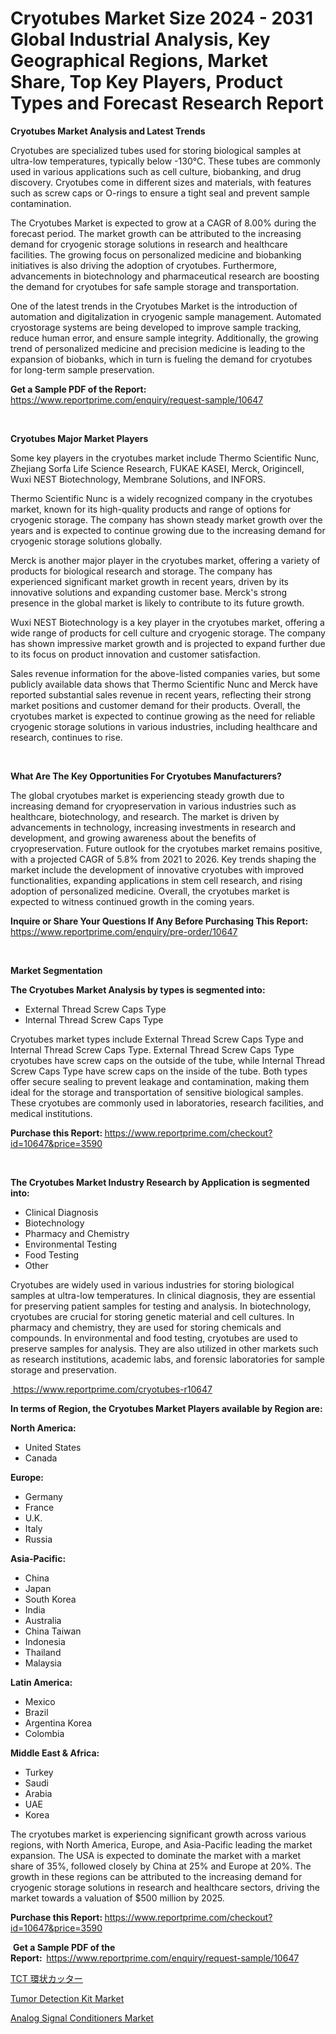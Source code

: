 <p><h1>Cryotubes Market Size 2024 - 2031 Global Industrial Analysis, Key Geographical Regions, Market Share, Top Key Players, Product Types and Forecast Research Report</h1></p><p><strong>Cryotubes Market Analysis and Latest Trends</strong></p>
<p><p>Cryotubes are specialized tubes used for storing biological samples at ultra-low temperatures, typically below -130°C. These tubes are commonly used in various applications such as cell culture, biobanking, and drug discovery. Cryotubes come in different sizes and materials, with features such as screw caps or O-rings to ensure a tight seal and prevent sample contamination.</p><p>The Cryotubes Market is expected to grow at a CAGR of 8.00% during the forecast period. The market growth can be attributed to the increasing demand for cryogenic storage solutions in research and healthcare facilities. The growing focus on personalized medicine and biobanking initiatives is also driving the adoption of cryotubes. Furthermore, advancements in biotechnology and pharmaceutical research are boosting the demand for cryotubes for safe sample storage and transportation.</p><p>One of the latest trends in the Cryotubes Market is the introduction of automation and digitalization in cryogenic sample management. Automated cryostorage systems are being developed to improve sample tracking, reduce human error, and ensure sample integrity. Additionally, the growing trend of personalized medicine and precision medicine is leading to the expansion of biobanks, which in turn is fueling the demand for cryotubes for long-term sample preservation.</p></p>
<p><strong>Get a Sample PDF of the Report:&nbsp;</strong> <a href="https://www.reportprime.com/enquiry/request-sample/10647">https://www.reportprime.com/enquiry/request-sample/10647</a></p>
<p>&nbsp;</p>
<p><strong>Cryotubes Major Market Players</strong></p>
<p><p>Some key players in the cryotubes market include Thermo Scientific Nunc, Zhejiang Sorfa Life Science Research, FUKAE KASEI, Merck, Origincell, Wuxi NEST Biotechnology, Membrane Solutions, and INFORS. </p><p>Thermo Scientific Nunc is a widely recognized company in the cryotubes market, known for its high-quality products and range of options for cryogenic storage. The company has shown steady market growth over the years and is expected to continue growing due to the increasing demand for cryogenic storage solutions globally.</p><p>Merck is another major player in the cryotubes market, offering a variety of products for biological research and storage. The company has experienced significant market growth in recent years, driven by its innovative solutions and expanding customer base. Merck's strong presence in the global market is likely to contribute to its future growth.</p><p>Wuxi NEST Biotechnology is a key player in the cryotubes market, offering a wide range of products for cell culture and cryogenic storage. The company has shown impressive market growth and is projected to expand further due to its focus on product innovation and customer satisfaction.</p><p>Sales revenue information for the above-listed companies varies, but some publicly available data shows that Thermo Scientific Nunc and Merck have reported substantial sales revenue in recent years, reflecting their strong market positions and customer demand for their products. Overall, the cryotubes market is expected to continue growing as the need for reliable cryogenic storage solutions in various industries, including healthcare and research, continues to rise.</p></p>
<p>&nbsp;</p>
<p><strong>What Are The Key Opportunities For Cryotubes Manufacturers?</strong></p>
<p><p>The global cryotubes market is experiencing steady growth due to increasing demand for cryopreservation in various industries such as healthcare, biotechnology, and research. The market is driven by advancements in technology, increasing investments in research and development, and growing awareness about the benefits of cryopreservation. Future outlook for the cryotubes market remains positive, with a projected CAGR of 5.8% from 2021 to 2026. Key trends shaping the market include the development of innovative cryotubes with improved functionalities, expanding applications in stem cell research, and rising adoption of personalized medicine. Overall, the cryotubes market is expected to witness continued growth in the coming years.</p></p>
<p><strong>Inquire or Share Your Questions If Any Before Purchasing This Report:</strong> <a href="https://www.reportprime.com/enquiry/pre-order/10647">https://www.reportprime.com/enquiry/pre-order/10647</a></p>
<p>&nbsp;</p>
<p><strong>Market Segmentation</strong></p>
<p><strong>The Cryotubes Market Analysis by types is segmented into:</strong></p>
<p><ul><li>External Thread Screw Caps Type</li><li>Internal Thread Screw Caps Type</li></ul></p>
<p><p>Cryotubes market types include External Thread Screw Caps Type and Internal Thread Screw Caps Type. External Thread Screw Caps Type cryotubes have screw caps on the outside of the tube, while Internal Thread Screw Caps Type have screw caps on the inside of the tube. Both types offer secure sealing to prevent leakage and contamination, making them ideal for the storage and transportation of sensitive biological samples. These cryotubes are commonly used in laboratories, research facilities, and medical institutions.</p></p>
<p><strong>Purchase this Report:&nbsp;</strong><a href="https://www.reportprime.com/checkout?id=10647&price=3590">https://www.reportprime.com/checkout?id=10647&price=3590</a></p>
<p>&nbsp;</p>
<p><strong>The Cryotubes Market Industry Research by Application is segmented into:</strong></p>
<p><ul><li>Clinical Diagnosis</li><li>Biotechnology</li><li>Pharmacy and Chemistry</li><li>Environmental Testing</li><li>Food Testing</li><li>Other</li></ul></p>
<p><p>Cryotubes are widely used in various industries for storing biological samples at ultra-low temperatures. In clinical diagnosis, they are essential for preserving patient samples for testing and analysis. In biotechnology, cryotubes are crucial for storing genetic material and cell cultures. In pharmacy and chemistry, they are used for storing chemicals and compounds. In environmental and food testing, cryotubes are used to preserve samples for analysis. They are also utilized in other markets such as research institutions, academic labs, and forensic laboratories for sample storage and preservation.</p></p>
<p><a href="https://www.reportprime.com/cryotubes-r10647">&nbsp;https://www.reportprime.com/cryotubes-r10647</a></p>
<p><strong>In terms of Region, the Cryotubes Market Players available by Region are:</strong></p>
<p>
    <p> <strong> North America: </strong>
        <ul>
            <li>United States</li>
            <li>Canada</li>
        </ul>
        </p> 
    <p> <strong> Europe: </strong>
        <ul>
            <li>Germany</li>
            <li>France</li>
            <li>U.K.</li>
            <li>Italy</li>
            <li>Russia</li>
        </ul>
        </p> 
    <p> <strong> Asia-Pacific: </strong>
        <ul>
            <li>China</li>
            <li>Japan</li>
            <li>South Korea</li>
            <li>India</li>
            <li>Australia</li>
            <li>China Taiwan</li>
            <li>Indonesia</li>
            <li>Thailand</li>
            <li>Malaysia</li>
        </ul>
        </p> 
    <p> <strong> Latin America: </strong>
        <ul>
            <li>Mexico</li>
            <li>Brazil</li>
            <li>Argentina Korea</li>
            <li>Colombia</li>
        </ul>
        </p> 
    <p> <strong> Middle East & Africa: </strong>
        <ul>
            <li>Turkey</li>
            <li>Saudi</li>
            <li>Arabia</li>
            <li>UAE</li>
            <li>Korea</li>
        </ul>
    </p>
    </p>
<p><p>The cryotubes market is experiencing significant growth across various regions, with North America, Europe, and Asia-Pacific leading the market expansion. The USA is expected to dominate the market with a market share of 35%, followed closely by China at 25% and Europe at 20%. The growth in these regions can be attributed to the increasing demand for cryogenic storage solutions in research and healthcare sectors, driving the market towards a valuation of $500 million by 2025.</p></p>
<p><strong>Purchase this Report: </strong><a href="https://www.reportprime.com/checkout?id=10647&price=3590">https://www.reportprime.com/checkout?id=10647&price=3590</a></p>
<p>&nbsp;<strong>Get a Sample PDF of the Report:&nbsp;&nbsp;</strong><a href="https://www.reportprime.com/enquiry/request-sample/10647">https://www.reportprime.com/enquiry/request-sample/10647</a></p>
<p><strong></strong></p>
<p><p><a href="https://medium.com/@jasoniller59/tct%E3%82%A2%E3%83%8B%E3%83%A5%E3%83%A9%E3%83%BC%E3%82%AB%E3%83%83%E3%82%BF%E3%83%BC%E5%B8%82%E5%A0%B4%E8%AA%BF%E6%9F%BB%E3%83%AC%E3%83%9D%E3%83%BC%E3%83%88-%E3%81%9D%E3%81%AE%E6%AD%B4%E5%8F%B2%E3%81%A82024%E5%B9%B4%E3%81%8B%E3%82%892031%E5%B9%B4%E3%81%BE%E3%81%A7%E3%81%AE%E4%BA%88%E6%B8%AC-ad1abe1b8eff">TCT 環状カッター</a></p><p><a href="https://github.com/Alonsoolds3wq1d81czn8rbol/Market-Research-Report-List-2/blob/main/tumor-detection-kit-market.md">Tumor Detection Kit Market</a></p><p><a href="https://gamy-alyssum-396.notion.site/Analog-Signal-Conditioners-Market-The-Key-To-Successful-Business-Strategy-Forecast-Till-2031-506928f04b1e4b1bbe897da42c85d832">Analog Signal Conditioners Market</a></p></p>